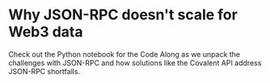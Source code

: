 # Why JSON-RPC doesn't scale for Web3 data

Check out the Python notebook for the Code Along as we unpack the challenges with JSON-RPC and how solutions like the Covalent API address JSON-RPC shortfalls. 

